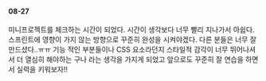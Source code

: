 #### 08-27 
미니프로젝트를 체크하는 시간이 되었다.
시간이 생각보다 너무 빨리 지나가서 아쉽다. 
스프린트에 영향이 가지 않는 방향으로 꾸준히 완성을
시켜야겠다. 다른 분들은 너무 잘 만드셨다..ㅠㅠ
기능 적인 부분들이나 CSS 요소라던지 스타일적 감각이 너무 뛰어나셔서
더 열심히 해야하는 구나 라는 생각을 가지게 되었고 앞으로도
꾸준히 잘 연습을 하면서 실력을 키워보자!!
